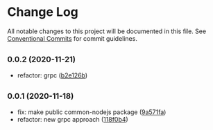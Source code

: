 # Change Log

All notable changes to this project will be documented in this file.
See [Conventional Commits](https://conventionalcommits.org) for commit guidelines.

## <small>0.0.2 (2020-11-21)</small>

* refactor: grpc ([b2e126b](https://github.com/gmahechas/erp/commit/b2e126b))





## <small>0.0.1 (2020-11-18)</small>

* fix: make public common-nodejs package ([9a571fa](https://github.com/gmahechas/erp/commit/9a571fa))
* refactor: new grpc approach ([118f0b4](https://github.com/gmahechas/erp/commit/118f0b4))
